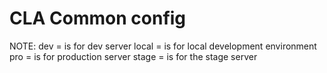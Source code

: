# CLA Common config

NOTE:
dev = is for dev server
local = is for local development environment
pro = is for production server
stage = is for the stage server
